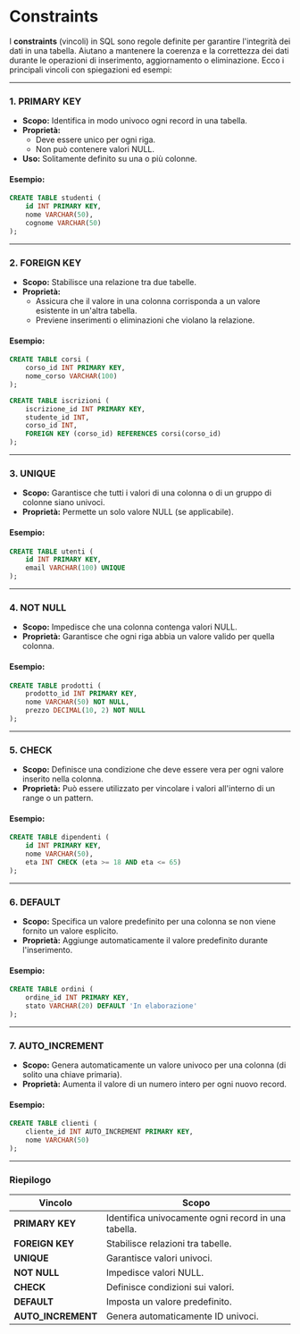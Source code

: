 # Constraints

I **constraints** (vincoli) in SQL sono regole definite per garantire l'integrità dei dati in una tabella. Aiutano a mantenere la coerenza e la correttezza dei dati durante le operazioni di inserimento, aggiornamento o eliminazione. Ecco i principali vincoli con spiegazioni ed esempi:

---

### **1. PRIMARY KEY**

- **Scopo:** Identifica in modo univoco ogni record in una tabella.
- **Proprietà:**
  - Deve essere unico per ogni riga.
  - Non può contenere valori NULL.
- **Uso:** Solitamente definito su una o più colonne.

#### **Esempio:**

```sql
CREATE TABLE studenti (
    id INT PRIMARY KEY,
    nome VARCHAR(50),
    cognome VARCHAR(50)
);
```

---

### **2. FOREIGN KEY**

- **Scopo:** Stabilisce una relazione tra due tabelle.
- **Proprietà:**
  - Assicura che il valore in una colonna corrisponda a un valore esistente in un'altra tabella.
  - Previene inserimenti o eliminazioni che violano la relazione.

#### **Esempio:**

```sql
CREATE TABLE corsi (
    corso_id INT PRIMARY KEY,
    nome_corso VARCHAR(100)
);

CREATE TABLE iscrizioni (
    iscrizione_id INT PRIMARY KEY,
    studente_id INT,
    corso_id INT,
    FOREIGN KEY (corso_id) REFERENCES corsi(corso_id)
);
```

---

### **3. UNIQUE**

- **Scopo:** Garantisce che tutti i valori di una colonna o di un gruppo di colonne siano univoci.
- **Proprietà:** Permette un solo valore NULL (se applicabile).

#### **Esempio:**

```sql
CREATE TABLE utenti (
    id INT PRIMARY KEY,
    email VARCHAR(100) UNIQUE
);
```

---

### **4. NOT NULL**

- **Scopo:** Impedisce che una colonna contenga valori NULL.
- **Proprietà:** Garantisce che ogni riga abbia un valore valido per quella colonna.

#### **Esempio:**

```sql
CREATE TABLE prodotti (
    prodotto_id INT PRIMARY KEY,
    nome VARCHAR(50) NOT NULL,
    prezzo DECIMAL(10, 2) NOT NULL
);
```

---

### **5. CHECK**

- **Scopo:** Definisce una condizione che deve essere vera per ogni valore inserito nella colonna.
- **Proprietà:** Può essere utilizzato per vincolare i valori all'interno di un range o un pattern.

#### **Esempio:**

```sql
CREATE TABLE dipendenti (
    id INT PRIMARY KEY,
    nome VARCHAR(50),
    eta INT CHECK (eta >= 18 AND eta <= 65)
);
```

---

### **6. DEFAULT**

- **Scopo:** Specifica un valore predefinito per una colonna se non viene fornito un valore esplicito.
- **Proprietà:** Aggiunge automaticamente il valore predefinito durante l'inserimento.

#### **Esempio:**

```sql
CREATE TABLE ordini (
    ordine_id INT PRIMARY KEY,
    stato VARCHAR(20) DEFAULT 'In elaborazione'
);
```

---

### **7. AUTO_INCREMENT**

- **Scopo:** Genera automaticamente un valore univoco per una colonna (di solito una chiave primaria).
- **Proprietà:** Aumenta il valore di un numero intero per ogni nuovo record.

#### **Esempio:**

```sql
CREATE TABLE clienti (
    cliente_id INT AUTO_INCREMENT PRIMARY KEY,
    nome VARCHAR(50)
);
```

---

### **Riepilogo**

| Vincolo       | Scopo                                          |
|---------------|-----------------------------------------------|
| **PRIMARY KEY** | Identifica univocamente ogni record in una tabella. |
| **FOREIGN KEY** | Stabilisce relazioni tra tabelle.             |
| **UNIQUE**      | Garantisce valori univoci.                   |
| **NOT NULL**    | Impedisce valori NULL.                       |
| **CHECK**       | Definisce condizioni sui valori.             |
| **DEFAULT**     | Imposta un valore predefinito.               |
| **AUTO_INCREMENT** | Genera automaticamente ID univoci.       |

